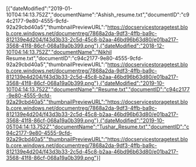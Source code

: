 [{"dateModified":"2019-01-10T04:14:13.752Z","documentName":"Ashish_resume.txt","documentID":"c94c2177-9e80-4555-9cfd-92a29cbd40a5","thumbnailPreviewURL":"https://docservicestoragetest.blob.core.windows.net/documentreg/7868a2da-9df3-4ffb-ba9c-812139e4d204/f43d3b33-2c5d-45c8-b2aa-46bd96b63d80/e01ba217-3568-41f8-86cf-068a19a0b399.png"},{"dateModified":"2018-12-10T04:14:13.752Z","documentName":"Nikhil Resume.txt","documentID":"c94c2177-9e80-4555-9cfd-92a29cbd40a5","thumbnailPreviewURL":"https://docservicestoragetest.blob.core.windows.net/documentreg/7868a2da-9df3-4ffb-ba9c-812139e4d204/f43d3b33-2c5d-45c8-b2aa-46bd96b63d80/e01ba217-3568-41f8-86cf-068a19a0b399.png"},{"dateModified":"2019-10-10T04:14:13.752Z","documentName":"Resume.txt","documentID":"c94c2177-9e80-4555-9cfd-92a29cbd40a5","thumbnailPreviewURL":"https://docservicestoragetest.blob.core.windows.net/documentreg/7868a2da-9df3-4ffb-ba9c-812139e4d204/f43d3b33-2c5d-45c8-b2aa-46bd96b63d80/e01ba217-3568-41f8-86cf-068a19a0b399.png"},{"dateModified":"2019-10-05T04:14:13.752Z","documentName":"Tushar_Resume.txt","documentID":"c94c2177-9e80-4555-9cfd-92a29cbd40a5","thumbnailPreviewURL":"https://docservicestoragetest.blob.core.windows.net/documentreg/7868a2da-9df3-4ffb-ba9c-812139e4d204/f43d3b33-2c5d-45c8-b2aa-46bd96b63d80/e01ba217-3568-41f8-86cf-068a19a0b399.png"}]
